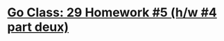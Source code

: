 # [Go Class: 29 Homework #5 (h/w #4 part deux)](https://www.youtube.com/watch?v=juBGb6rvoec&list=PLoILbKo9rG3skRCj37Kn5Zj803hhiuRK6&index=30)

